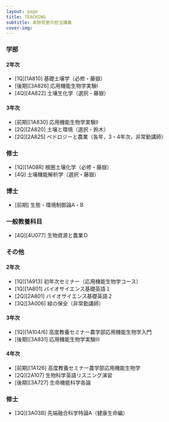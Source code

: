 ```yaml
---
layout: page
title: TEACHING
subtitle: 本研究室の担当講義
cover-img: 
---
```

### 学部
#### 2年次
* [1Q][1A810] 基礎土壌学（必修・藤嶽）
* [後期][3A826] 応用機能生物学実験Ⅰ
* [4Q][4A822] 土壌生化学（選択・藤嶽）

#### 3年次
* [前期][1A830] 応用機能生物学実験II
* [2Q][2A820] 土壌と環境（選択・鈴木）
* [2Q][2A825] ペドロジーと農業（各年，3・4年次，非常勤講師）

### 修士
* [1Q][1A08R] 根圏土壌化学（必修・藤嶽）
* [4Q] 土壌機能解析学（選択・藤嶽）

### 博士
* [前期] 生態・環境制御論A・B


### 一般教養科目
* [4Q][4U077] 生物資源と農業Ｄ


### その他
#### 2年次
* [1Q][1A913] 初年次セミナー（応用機能生物学コース）
* [1Q][1A801] バイオサイエンス基礎英語１
* [2Q][2A801] バイオサイエンス基礎英語２
* [3Q][3A006] 緑の保全（非常勤講師）

#### 3年次
* [1Q][1A104/6] 高度教養セミナー農学部応用機能生物学入門
* [後期][3A831] 応用機能生物学実験III

#### 4年次
* [前期][1A126] 高度教養セミナー農学部応用機能生物学
* [2Q][2A107] 生物科学英語リスニング演習
* [後期][3A727] 生命機能科学各論

### 修士
* [3Q][3A03B] 先端融合科学特論A（健康生命編）
